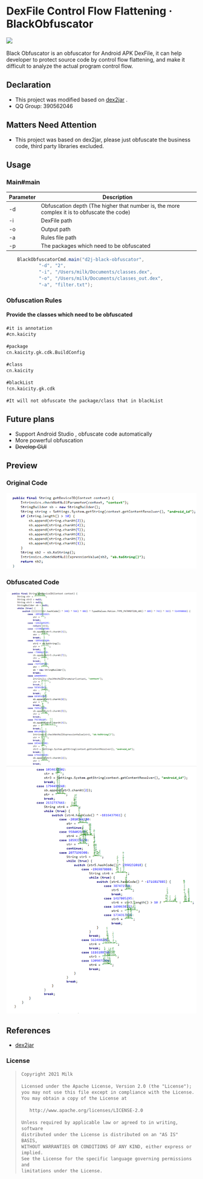 # DexFile Control Flow Flattening · BlackObfuscator

![](https://img.shields.io/badge/language-java-brightgreen.svg)

Black Obfuscator is an obfuscator for Android APK DexFile, it can help developer to protect source code by control flow flattening, and make it difficult to analyze the actual program control flow.

## Declaration
- This project was modified based on [dex2jar](https://github.com/pxb1988/dex2jar) .
- QQ Group: 390562046

## Matters Need Attention
- This project was based on dex2jar, please just obfuscate the business code, third party libraries excluded.

## Usage
### Main#main

Parameter | Description 
---|---
-d | Obfuscation depth (The higher that number is, the more complex it is to obfuscate the code) 
-i | DexFile path 
-o | Output path 
-a | Rules file path 
-p | The packages which need to be obfuscated 

```java
    BlackObfuscatorCmd.main("d2j-black-obfuscator",
            "-d", "2",
            "-i", "/Users/milk/Documents/classes.dex",
            "-o", "/Users/milk/Documents/classes_out.dex",
            "-a", "filter.txt");
```
### Obfuscation Rules
#### Provide the classes which need to be obfuscated
```x
#it is annotation
#cn.kaicity

#package
cn.kaicity.gk.cdk.BuildConfig

#class
cn.kaicity

#blackList
!cn.kaicity.gk.cdk

#It will not obfuscate the package/class that in blackList
```

## Future plans
- Support Android Studio , obfuscate code automatically 
- More powerful obfuscation
- ~~Develop GUI~~

## Preview
### Original Code
![xx](image/orig.png)
### Obfuscated Code
![xx](image/obf1.png)
![xx](image/obf2.png)

## References

- [dex2jar](https://github.com/pxb1988/dex2jar)

### License

> ```
> Copyright 2021 Milk
>
> Licensed under the Apache License, Version 2.0 (the "License");
> you may not use this file except in compliance with the License.
> You may obtain a copy of the License at
>
>    http://www.apache.org/licenses/LICENSE-2.0
>
> Unless required by applicable law or agreed to in writing, software
> distributed under the License is distributed on an "AS IS" BASIS,
> WITHOUT WARRANTIES OR CONDITIONS OF ANY KIND, either express or implied.
> See the License for the specific language governing permissions and
> limitations under the License.
> ```
